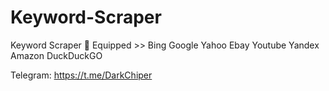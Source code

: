 # Keyword-Scraper
Keyword Scraper 🚀 Equipped >> Bing Google Yahoo Ebay Youtube Yandex Amazon DuckDuckGO

Telegram: https://t.me/DarkChiper
